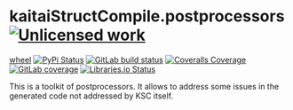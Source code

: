 kaitaiStructCompile.postprocessors [![Unlicensed work](https://raw.githubusercontent.com/unlicense/unlicense.org/master/static/favicon.png)](https://unlicense.org/)
==================================
[wheel](https://gitlab.com/kaitaiStructCompile.py/kaitaiStructCompile.postprocessors/-/jobs/artifacts/master/raw/wheels/kaitaiStructCompile.postprocessors-0.CI-py3-none-any.whl?job=build)
[![PyPi Status](https://img.shields.io/pypi/v/kaitaiStructCompile.postprocessors.svg)](https://pypi.python.org/pypi/kaitaiStructCompile.postprocessors)
[![GitLab build status](https://gitlab.com/kaitaiStructCompile.py/kaitaiStructCompile.postprocessors/badges/master/pipeline.svg)](https://gitlab.com/kaitaiStructCompile.py/kaitaiStructCompile.postprocessors/commits/master)
[![Coveralls Coverage](https://img.shields.io/coveralls/KOLANICH/kaitaiStructCompile.postprocessors.svg)](https://coveralls.io/r/KOLANICH/kaitaiStructCompile.postprocessors)
[![GitLab coverage](https://gitlab.com/kaitaiStructCompile.py/kaitaiStructCompile.postprocessors/badges/master/coverage.svg)](https://gitlab.com/kaitaiStructCompile.py/kaitaiStructCompile.postprocessors/commits/master)
[![Libraries.io Status](https://img.shields.io/librariesio/github/KOLANICH/kaitaiStructCompile.postprocessors.svg)](https://libraries.io/github/KOLANICH/kaitaiStructCompile.postprocessors)

This is a toolkit of postprocessors. It allows to address some issues in the generated code not addressed by KSC itself.
